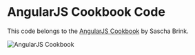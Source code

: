 # AngularJS Cookbook Code

This code belongs to the [AngularJS Cookbook](https://leanpub.com/angularjs-cookbook) by Sascha Brink.

![AngularJS Cookbook](https://raw.github.com/sbrink/angularjs-cookbook-code/master/angularjs-cookbook-cover.jpg)


